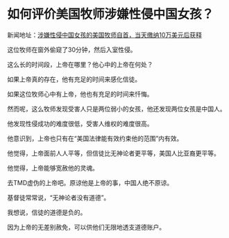 # 如何评价美国牧师涉嫌性侵中国女孩？

新闻地址：[涉嫌性侵中国女孩的美国牧师自首，当天缴纳10万美元后获释](https://www.thepaper.cn/newsDetail_forward_1995560)

这位牧师在窗外偷窥了30分钟，然后入室性侵。

这么长的时间段，上帝在哪里？他心中的上帝在何处？

如果上帝真的存在，他有充足的时间来感化信徒。

如果这位牧师心中有上帝，他也有充足的时间来忏悔。



然而呢，这么牧师发现受害人只是两位弱小的女孩，他还发现两位女孩是中国人。

他发现性侵成功的难度很低，受害人维权的难度很高。

他意识到，上帝也只有在“美国法律能有效约束他的范围”内有效。

他觉得，上帝面前人人平等，但信徒比无神论者更平等，美国人比亚裔更平等。

他觉得，上帝能够宽赦他的灵魂。

去TMD虚伪的上帝吧。原谅他是上帝的事，中国人绝不原谅。



基督徒常常说，“无神论者没有道德”。

我想说，信徒的道德是负的。

因为上帝的无差别赦免，可以供他们无限地透支道德账户。